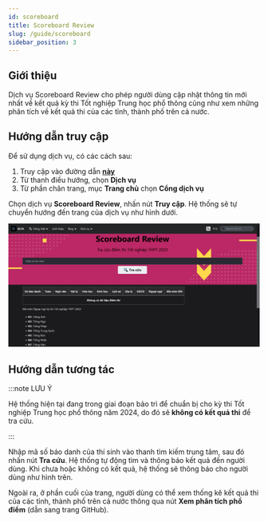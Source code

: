 ```yaml
---
id: scoreboard
title: Scoreboard Review
slug: /guide/scoreboard
sidebar_position: 3
---
```


## Giới thiệu

Dịch vụ Scoreboard Review cho phép người dùng cập nhật thông tin mới nhất về kết quả kỳ thi Tốt nghiệp Trung học phổ thông cũng như xem những phân tích về kết quả thi của các tỉnh, thành phố trên cả nước.

## Hướng dẫn truy cập

Để sử dụng dịch vụ, có các cách sau:

1. Truy cập vào đường dẫn [**này**](../../services)
2. Từ thanh điều hướng, chọn **Dịch vụ**
3. Từ phần chân trang, mục **Trang chủ** chọn **Cổng dịch vụ**

Chọn dịch vụ **Scoreboard Review**, nhấn nút **Truy cập**. Hệ thống sẽ tự chuyển hướng đến trang của dịch vụ như hình dưới.

![Scoreboard](../../public/img/services/scoreboard.png)

## Hướng dẫn tương tác

:::note LƯU Ý

Hệ thống hiện tại đang trong giai đoạn bảo trì để chuẩn bị cho kỳ thi Tốt nghiệp Trung học phổ thông năm 2024, do đó sẽ **không có kết quả thi** để tra cứu.

:::

Nhập mã số báo danh của thí sinh vào thanh tìm kiếm trung tâm, sau đó nhấn nút **Tra cứu**. Hệ thống tự động tìm và thông báo kết quả đến người dùng. Khi chưa hoặc không có kết quả, hệ thống sẽ thông báo cho người dùng như hình trên.

Ngoài ra, ở phần cuối của trang, người dùng có thể xem thống kê kết quả thi của các tỉnh, thành phố trên cả nước thông qua nút **Xem phân tích phổ điểm** (dẫn sang trang GitHub).
